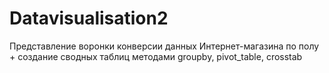 # Datavisualisation2
Представление воронки конверсии данных Интернет-магазина по полу + создание сводных таблиц методами groupby, pivot_table, crosstab
